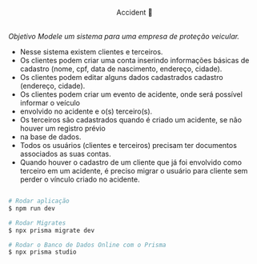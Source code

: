 <p align="center">
  Accident 🚀
  <br>
  <br>

</p>

*Objetivo*
*Modele um sistema para uma empresa de proteção veicular.*

- Nesse sistema existem clientes e terceiros.
- Os clientes podem criar uma conta inserindo informações básicas de cadastro (nome,
cpf, data de nascimento, endereço, cidade).
- Os clientes podem editar alguns dados cadastrados cadastro (endereço, cidade).
- Os clientes podem criar um evento de acidente, onde será possível informar o veículo
- envolvido no acidente e o(s) terceiro(s).
- Os terceiros são cadastrados quando é criado um acidente, se não houver um registro
prévio
- na base de dados.
- Todos os usuários (clientes e terceiros) precisam ter documentos associados as suas
contas.
- Quando houver o cadastro de um cliente que já foi envolvido como terceiro em um
acidente, é preciso migrar o usuário para cliente sem perder o vínculo criado no
acidente. 


```bash

# Rodar aplicação
$ npm run dev

# Rodar Migrates
$ npx prisma migrate dev

# Rodar o Banco de Dados Online com o Prisma
$ npx prisma studio

```
